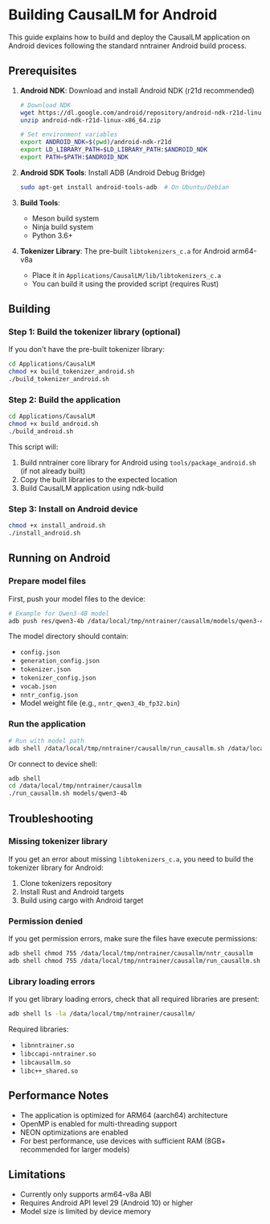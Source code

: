 # Building CausalLM for Android

This guide explains how to build and deploy the CausalLM application on Android devices following the standard nntrainer Android build process.

## Prerequisites

1. **Android NDK**: Download and install Android NDK (r21d recommended)
   ```bash
   # Download NDK
   wget https://dl.google.com/android/repository/android-ndk-r21d-linux-x86_64.zip
   unzip android-ndk-r21d-linux-x86_64.zip
   
   # Set environment variables
   export ANDROID_NDK=$(pwd)/android-ndk-r21d
   export LD_LIBRARY_PATH=$LD_LIBRARY_PATH:$ANDROID_NDK
   export PATH=$PATH:$ANDROID_NDK
   ```

2. **Android SDK Tools**: Install ADB (Android Debug Bridge)
   ```bash
   sudo apt-get install android-tools-adb  # On Ubuntu/Debian
   ```

3. **Build Tools**: 
   - Meson build system
   - Ninja build system
   - Python 3.6+

4. **Tokenizer Library**: The pre-built `libtokenizers_c.a` for Android arm64-v8a
   - Place it in `Applications/CausalLM/lib/libtokenizers_c.a`
   - You can build it using the provided script (requires Rust)

## Building

### Step 1: Build the tokenizer library (optional)

If you don't have the pre-built tokenizer library:

```bash
cd Applications/CausalLM
chmod +x build_tokenizer_android.sh
./build_tokenizer_android.sh
```

### Step 2: Build the application

```bash
cd Applications/CausalLM
chmod +x build_android.sh
./build_android.sh
```

This script will:
1. Build nntrainer core library for Android using `tools/package_android.sh` (if not already built)
2. Copy the built libraries to the expected location
3. Build CausalLM application using ndk-build

### Step 3: Install on Android device

```bash
chmod +x install_android.sh
./install_android.sh
```

## Running on Android

### Prepare model files

First, push your model files to the device:

```bash
# Example for Qwen3-4B model
adb push res/qwen3-4b /data/local/tmp/nntrainer/causallm/models/qwen3-4b/
```

The model directory should contain:
- `config.json`
- `generation_config.json`
- `tokenizer.json`
- `tokenizer_config.json`
- `vocab.json`
- `nntr_config.json`
- Model weight file (e.g., `nntr_qwen3_4b_fp32.bin`)

### Run the application

```bash
# Run with model path
adb shell /data/local/tmp/nntrainer/causallm/run_causallm.sh /data/local/tmp/nntrainer/causallm/models/qwen3-4b
```

Or connect to device shell:

```bash
adb shell
cd /data/local/tmp/nntrainer/causallm
./run_causallm.sh models/qwen3-4b
```

## Troubleshooting

### Missing tokenizer library
If you get an error about missing `libtokenizers_c.a`, you need to build the tokenizer library for Android:

1. Clone tokenizers repository
2. Install Rust and Android targets
3. Build using cargo with Android target

### Permission denied
If you get permission errors, make sure the files have execute permissions:

```bash
adb shell chmod 755 /data/local/tmp/nntrainer/causallm/nntr_causallm
adb shell chmod 755 /data/local/tmp/nntrainer/causallm/run_causallm.sh
```

### Library loading errors
If you get library loading errors, check that all required libraries are present:

```bash
adb shell ls -la /data/local/tmp/nntrainer/causallm/
```

Required libraries:
- `libnntrainer.so`
- `libccapi-nntrainer.so`
- `libcausallm.so`
- `libc++_shared.so`

## Performance Notes

- The application is optimized for ARM64 (aarch64) architecture
- OpenMP is enabled for multi-threading support
- NEON optimizations are enabled
- For best performance, use devices with sufficient RAM (8GB+ recommended for larger models)

## Limitations

- Currently only supports arm64-v8a ABI
- Requires Android API level 29 (Android 10) or higher
- Model size is limited by device memory
